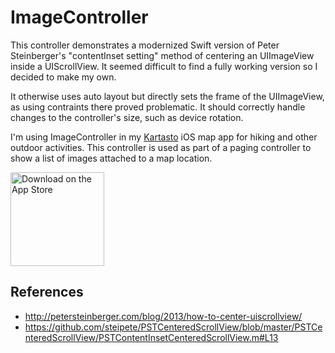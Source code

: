 # ImageController

This controller demonstrates a modernized Swift version of Peter Steinberger's "contentInset setting" method of centering an UIImageView inside a UIScrollView. It seemed difficult to find a fully working version so I decided to make my own.

It otherwise uses auto layout but directly sets the frame of the UIImageView, as using contraints there proved problematic. It should correctly handle changes to the controller's size, such as device rotation.

I'm using ImageController in my [Kartasto](https://freshbits.fi/apps/kartasto/) iOS map app for hiking and other outdoor activities. This controller is used as part of a paging controller to show a list of images attached to a map location.

<a href="https://apps.apple.com/us/app/kartasto/id1524211335" target="_blank"><img width="150" alt="Download on the App Store" src="https://developer.apple.com/assets/elements/badges/download-on-the-app-store.svg"/></a>

## References
* http://petersteinberger.com/blog/2013/how-to-center-uiscrollview/
* https://github.com/steipete/PSTCenteredScrollView/blob/master/PSTCenteredScrollView/PSTContentInsetCenteredScrollView.m#L13
